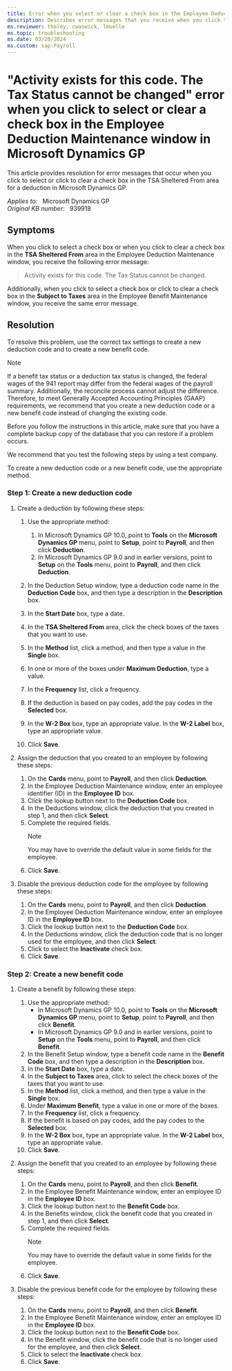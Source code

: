 ```yaml
---
title: Error when you select or clear a check box in the Employee Deduction Maintenance window in Microsoft Dynamics GP
description: Describes error messages that you receive when you click to select or click to clear a check box in the TSA Sheltered From area for a deduction in Microsoft Dynamics GP. A resolution is provided.
ms.reviewer: theley, cwaswick, lmuelle
ms.topic: troubleshooting
ms.date: 03/20/2024
ms.custom: sap:Payroll
---
```

# "Activity exists for this code. The Tax Status cannot be changed" error when you click to select or clear a check box in the Employee Deduction Maintenance window in Microsoft Dynamics GP

This article provides resolution for error messages that occur when you click to select or click to clear a check box in the TSA Sheltered From area for a deduction in Microsoft Dynamics GP.

_Applies to:_ &nbsp; Microsoft Dynamics GP  
_Original KB number:_ &nbsp; 939918

## Symptoms

When you click to select a check box or when you click to clear a check box in the **TSA Sheltered From** area in the Employee Deduction Maintenance window, you receive the following error message:

> Activity exists for this code. The Tax Status cannot be changed.

Additionally, when you click to select a check box or click to clear a check box in the **Subject to Taxes** area in the Employee Benefit Maintenance window, you receive the same error message.

## Resolution

To resolve this problem, use the correct tax settings to create a new deduction code and to create a new benefit code.

> [!NOTE]
> If a benefit tax status or a deduction tax status is changed, the federal wages of the 941 report may differ from the federal wages of the payroll summary. Additionally, the reconcile process cannot adjust the difference. Therefore, to meet Generally Accepted Accounting Principles (GAAP) requirements, we recommend that you create a new deduction code or a new benefit code instead of changing the existing code.
>
> Before you follow the instructions in this article, make sure that you have a complete backup copy of the database that you can restore if a problem occurs.
>
> We recommend that you test the following steps by using a test company.

To create a new deduction code or a new benefit code, use the appropriate method.

### Step 1: Create a new deduction code

1. Create a deduction by following these steps:
    1. Use the appropriate method:
        1. In Microsoft Dynamics GP 10.0, point to **Tools** on the **Microsoft Dynamics GP** menu, point to **Setup**, point to **Payroll**, and then click **Deduction**.
        1. In Microsoft Dynamics GP 9.0 and in earlier versions, point to **Setup** on the **Tools** menu, point to **Payroll**, and then click **Deduction**.
    1. In the Deduction Setup window, type a deduction code name in the **Deduction Code** box, and then type a description in the **Description** box.

    1. In the **Start Date** box, type a date.
    1. In the **TSA Sheltered From** area, click the check boxes of the taxes that you want to use.
    1. In the **Method** list, click a method, and then type a value in the **Single** box.
    1. In one or more of the boxes under **Maximum Deduction**, type a value.
    1. In the **Frequency** list, click a frequency.
    1. If the deduction is based on pay codes, add the pay codes in the **Selected** box.
    1. In the **W-2 Box** box, type an appropriate value. In the **W-2 Label** box, type an appropriate value.
    1. Click **Save**.
2. Assign the deduction that you created to an employee by following these steps:

    1. On the **Cards** menu, point to **Payroll**, and then click **Deduction**.
    1. In the Employee Deduction Maintenance window, enter an employee identifier (ID) in the **Employee ID** box.
    1. Click the lookup button next to the **Deduction Code** box.
    1. In the Deductions window, click the deduction that you created in step 1, and then click **Select**.
    1. Complete the required fields.
        > [!NOTE]
        > You may have to override the default value in some fields for the employee.
    1. Click **Save**.
3. Disable the previous deduction code for the employee by following these steps:

    1. On the **Cards** menu, point to **Payroll**, and then click **Deduction**.
    1. In the Employee Deduction Maintenance window, enter an employee ID in the **Employee ID** box.
    1. Click the lookup button next to the **Deduction Code** box.
    1. In the Deductions window, click the deduction code that is no longer used for the employee, and then click **Select**.
    1. Click to select the **Inactivate** check box.
    1. Click **Save**.

### Step 2: Create a new benefit code

1. Create a benefit by following these steps:
    1. Use the appropriate method:
        - In Microsoft Dynamics GP 10.0, point to **Tools** on the **Microsoft Dynamics GP** menu, point to **Setup**, point to **Payroll**, and then click **Benefit**.
        - In Microsoft Dynamics GP 9.0 and in earlier versions, point to **Setup** on the **Tools** menu, point to **Payroll**, and then click **Benefit**.
    1. In the Benefit Setup window, type a benefit code name in the **Benefit Code** box, and then type a description in the **Description** box.
    1. In the **Start Date** box, type a date.
    1. In the **Subject to Taxes** area, click to select the check boxes of the taxes that you want to use.
    1. In the **Method** list, click a method, and then type a value in the **Single** box.
    1. Under **Maximum Benefit**, type a value in one or more of the boxes.
    1. In the **Frequency** list, click a frequency.
    1. If the benefit is based on pay codes, add the pay codes to the **Selected** box.
    1. In the **W-2 Box** box, type an appropriate value. In the **W-2 Label** box, type an appropriate value.
    1. Click **Save**.
2. Assign the benefit that you created to an employee by following these steps:
    1. On the **Cards** menu, point to **Payroll**, and then click **Benefit**.
    1. In the Employee Benefit Maintenance window, enter an employee ID in the **Employee ID** box.
    1. Click the lookup button next to the **Benefit Code** box.
    1. In the Benefits window, click the benefit code that you created in step 1, and then click **Select**.
    1. Complete the required fields.
        > [!NOTE]
        > You may have to override the default value in some fields for the employee.
    1. Click **Save**.
3. Disable the previous benefit code for the employee by following these steps:

    1. On the **Cards** menu, point to **Payroll**, and then click **Benefit**.
    1. In the Employee Benefit Maintenance window, enter an employee ID in the **Employee ID** box.
    1. Click the lookup button next to the **Benefit Code** box.
    1. In the Benefit window, click the benefit code that is no longer used for the employee, and then click **Select**.
    1. Click to select the **Inactivate** check box.
    1. Click **Save**.
